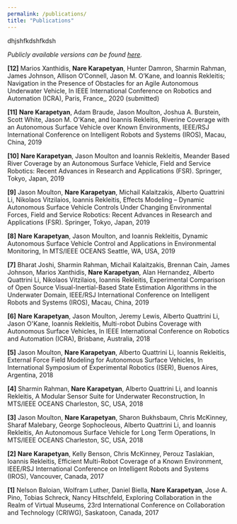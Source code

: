 ```yaml
---
permalink: /publications/
title: "Publications"
---
```


dhjshfkdshfkdsh

*Publicly available versions can be found [here](https://scholar.google.com/citations?user=BvTFNTkAAAAJ&hl=en&oi=ao).*

**[12]** Marios Xanthidis, **Nare Karapetyan**, Hunter Damron, Sharmin Rahman, James Johnson, Allison O’Connell, Jason M. O’Kane, and Ioannis Rekleitis; Navigation  in  the  Presence  of  Obstacles  for  an  Agile  Autonomous Underwater  Vehicle, In IEEE International Conference on Robotics and Automation (ICRA), Paris, France,, 2020 (submitted)

**[11]** **Nare Karapetyan**, Adam Braude, Jason Moulton, Joshua A. Burstein, Scott White, Jason M. O'Kane, and Ioannis Rekleitis, Riverine Coverage with an Autonomous Surface Vehicle over Known Environments, IEEE/RSJ International Conference on Intelligent Robots and Systems (IROS), Macau, China, 2019

**[10]** **Nare Karapetyan**, Jason Moulton and Ioannis Rekleitis, Meander Based River Coverage by an Autonomous Surface Vehicle, Field and Service Robotics: Recent Advances in Research and Applications (FSR). Springer, Tokyo, Japan, 2019

**[9]** Jason Moulton, **Nare Karapetyan**, Michail Kalaitzakis, Alberto Quattrini Li, Nikolaos Vitzilaios, Ioannis Rekleitis, Effects Modeling – Dynamic Autonomous Surface Vehicle Controls Under Changing Environmental Forces, Field and Service Robotics: Recent Advances in Research and Applications (FSR). Springer, Tokyo, Japan, 2019

**[8]** **Nare Karapetyan**, Jason Moulton, and Ioannis Rekleitis, Dynamic Autonomous Surface Vehicle Control and Applications in Environmental Monitoring, In MTS/IEEE OCEANS Seattle, WA, USA, 2019

**[7]** Bharat Joshi, Sharmin Rahman, Michail Kalaitzakis, Brennan Cain, James Johnson, Marios Xanthidis,  **Nare Karapetyan**, Alan Hernandez, Alberto Quattrini Li, Nikolaos Vitzilaios, Ioannis Rekleitis, Experimental Comparison of Open Source Visual-Inertial-Based State Estimation Algorithms in the Underwater Domain, IEEE/RSJ International Conference on Intelligent Robots and Systems (IROS), Macau, China, 2019

**[6]** **Nare Karapetyan**, Jason Moulton, Jeremy Lewis, Alberto Quattrini Li, Jason O'Kane, Ioannis Rekleitis, Multi-robot Dubins Coverage with Autonomous Surface Vehicles, In IEEE International Conference on Robotics and Automation (ICRA), Brisbane, Australia, 2018

**[5]** Jason Moulton, **Nare Karapetyan**,  Alberto Quattrini Li, Ioannis Rekleitis,  External Force Field Modeling for Autonomous Surface Vehicles, In International Symposium of Experimental Robotics (ISER), Buenos Aires, Argentina, 2018


**[4]** Sharmin Rahman, **Nare Karapetyan**, Alberto Quattrini Li,  and Ioannis Rekleitis, A Modular Sensor Suite for Underwater Reconstruction, In MTS/IEEE OCEANS Charleston, SC, USA, 2018

**[3]** Jason Moulton, **Nare Karapetyan**, Sharon Bukhsbaum, Chris McKinney, Sharaf Malebary, George Sophocleous, Alberto Quattrini Li, and Ioannis Rekleitis, An Autonomous Surface Vehicle for Long Term Operations,  In MTS/IEEE OCEANS Charleston, SC, USA, 2018

**[2]** **Nare Karapetyan**, Kelly Benson, Chris McKinney, Perouz Taslakian, Ioannis Rekleitis, Efficient Multi-Robot Coverage of a Known Environment, IEEE/RSJ International Conference on Intelligent Robots and Systems (IROS), Vancouver, Canada, 2017

**[1]** Nelson Baloian, Wolfram Luther, Daniel Biella, **Nare Karapetyan**, Jose A. Pino, Tobias Schreck, Nancy Hitschfeld, Exploring Collaboration in the Realm of Virtual Museums, 23rd International Conference on Collaboration and Technology (CRIWG), Saskatoon, Canada, 2017
